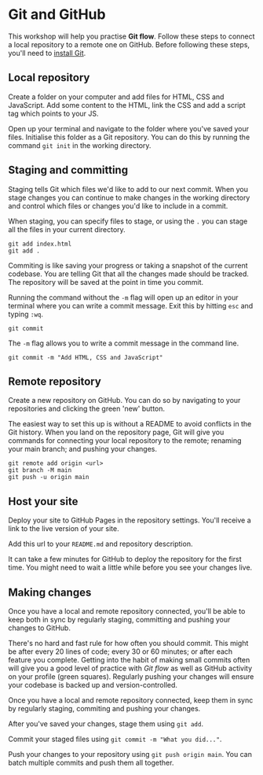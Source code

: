 # Git and GitHub

This workshop will help you practise **Git flow**. Follow these steps to connect a local repository to a remote one on GitHub. Before following these steps, you'll need to [install Git](https://git-scm.com/book/en/v2/Getting-Started-Installing-Git).

## Local repository

Create a folder on your computer and add files for HTML, CSS and JavaScript. Add some content to the HTML, link the CSS and add a script tag which points to your JS.

Open up your terminal and navigate to the folder where you've saved your files. Initialise this folder as a Git repository. You can do this by running the command `git init` in the working directory.

## Staging and committing

Staging tells Git which files we'd like to add to our next commit. When you stage changes you can continue to make changes in the working directory and control which files or changes you'd like to include in a commit.

When staging, you can specify files to stage, or using the `.` you can stage all the files in your current directory.

```
git add index.html
git add .
```

Commiting is like saving your progress or taking a snapshot of the current codebase. You are telling Git that all the changes made should be tracked. The repository will be saved at the point in time you commit.

Running the command without the `-m` flag will open up an editor in your terminal where you can write a commit message. Exit this by hitting `esc` and typing `:wq`.

```
git commit
```

The `-m` flag allows you to write a commit message in the command line.

```
git commit -m "Add HTML, CSS and JavaScript"
```

## Remote repository

Create a new repository on GitHub. You can do so by navigating to your repositories and clicking the green 'new' button.

The easiest way to set this up is without a README to avoid conflicts in the Git history. When you land on the repository page, Git will give you commands for connecting your local repository to the remote; renaming your main branch; and pushing your changes.

```
git remote add origin <url>
git branch -M main
git push -u origin main
```

## Host your site

Deploy your site to GitHub Pages in the repository settings. You'll receive a link to the live version of your site.

Add this url to your `README.md` and repository description.

It can take a few minutes for GitHub to deploy the repository for the first time. You might need to wait a little while before you see your changes live.

## Making changes

Once you have a local and remote repository connected, you'll be able to keep both in sync by regularly staging, committing and pushing your changes to GitHub.

There's no hard and fast rule for how often you should commit. This might be after every 20 lines of code; every 30 or 60 minutes; or after each feature you complete. Getting into the habit of making small commits often will give you a good level of practice with _Git flow_ as well as GitHub activity on your profile (green squares). Regularly pushing your changes will ensure your codebase is backed up and version-controlled.

Once you have a local and remote repository connected, keep them in sync by regularly staging, commiting and pushing your changes.

After you've saved your changes, stage them using `git add`.

Commit your staged files using `git commit -m "What you did..."`.

Push your changes to your repository using `git push origin main`. You can batch multiple commits and push them all together.
